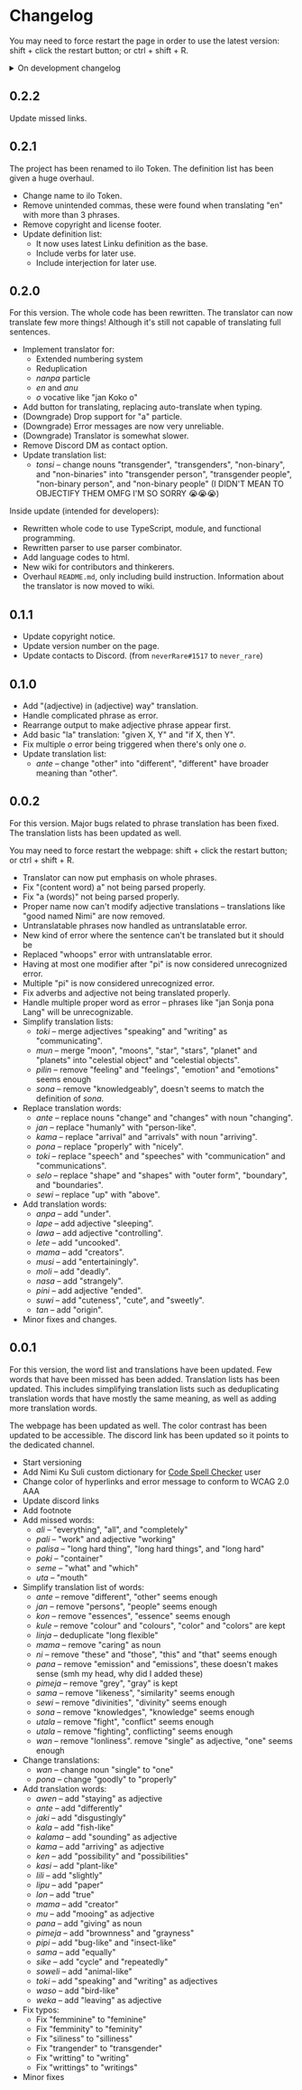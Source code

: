 # Changelog

You may need to force restart the page in order to use the latest version: shift + click the restart button; or ctrl + shift + R.

<details>
<summary>On development changelog</summary>

## 0.3.0 (On development)

The latest on-development version can be accessed by building the source code.

This is a huge update, now with configurable settings, UCSUR support, and expanded vocabulary!

- Implement settings dialog. [More info](https://github.com/neverRare/ilo-token/wiki/Settings-Help).
- Changes in error messages:
  - All possible errors will now be listed.
  - ilo Token can now use telo misikeke for error messages. You can turn this on from the settings dialog.
- Implement UCSUR support! It supports:
  - Cartouche with nasin sitelen kalama
  - Combined glyphs
  - Long glyphs
  - (Deprecated characters and combiners are not supported)
- The vocabulary has been expanded to _nimi ku suli_ plus _nimi su!_ (Some are still unimplemented)
- Multiline text will no longer be recognized.
- Add icons.

Inside update (intended for developers):

- Implement lexer and english AST.
- Overhaul dictionary.

</details>

## 0.2.2

Update missed links.

## 0.2.1

The project has been renamed to ilo Token. The definition list has been given a huge overhaul.

- Change name to ilo Token.
- Remove unintended commas, these were found when translating "en" with more than 3 phrases.
- Remove copyright and license footer.
- Update definition list:
  - It now uses latest Linku definition as the base.
  - Include verbs for later use.
  - Include interjection for later use.

## 0.2.0

For this version. The whole code has been rewritten. The translator can now translate few more things! Although it's still not capable of translating full sentences.

- Implement translator for:
  - Extended numbering system
  - Reduplication
  - _nanpa_ particle
  - _en_ and _anu_
  - _o_ vocative like "jan Koko o"
- Add button for translating, replacing auto-translate when typing.
- (Downgrade) Drop support for "a" particle.
- (Downgrade) Error messages are now very unreliable.
- (Downgrade) Translator is somewhat slower.
- Remove Discord DM as contact option.
- Update translation list:
  - _tonsi_ &ndash; change nouns "transgender", "transgenders", "non-binary", and "non-binaries" into "transgender person", "transgender people", "non-binary person", and "non-binary people" (I DIDN'T MEAN TO OBJECTIFY THEM OMFG I'M SO SORRY 😭😭😭)

Inside update (intended for developers):

- Rewritten whole code to use TypeScript, module, and functional programming.
- Rewritten parser to use parser combinator.
- Add language codes to html.
- New wiki for contributors and thinkerers.
- Overhaul `README.md`, only including build instruction. Information about the translator is now moved to wiki.

## 0.1.1

- Update copyright notice.
- Update version number on the page.
- Update contacts to Discord. (from `neverRare#1517` to `never_rare`)

## 0.1.0

- Add "(adjective) in (adjective) way" translation.
- Handle complicated phrase as error.
- Rearrange output to make adjective phrase appear first.
- Add basic "la" translation: "given X, Y" and "if X, then Y".
- Fix multiple _o_ error being triggered when there's only one _o_.
- Update translation list:
  - _ante_ &ndash; change "other" into "different", "different" have broader meaning than "other".

## 0.0.2

For this version. Major bugs related to phrase translation has been fixed. The translation lists has been updated as well.

You may need to force restart the webpage: shift + click the restart button; or ctrl + shift + R.

- Translator can now put emphasis on whole phrases.
- Fix "(content word) a" not being parsed properly.
- Fix "a (words)" not being parsed properly.
- Proper name now can't modify adjective translations &ndash; translations like "good named Nimi" are now removed.
- Untranslatable phrases now handled as untranslatable error.
- New kind of error where the sentence can't be translated but it should be
- Replaced "whoops" error with untranslatable error.
- Having at most one modifier after "pi" is now considered unrecognized error.
- Multiple "pi" is now considered unrecognized error.
- Fix adverbs and adjective not being translated properly.
- Handle multiple proper word as error &ndash; phrases like "jan Sonja pona Lang" will be unrecognizable.
- Simplify translation lists:
  - _toki_ &ndash; merge adjectives "speaking" and "writing" as "communicating".
  - _mun_ &ndash; merge "moon", "moons", "star", "stars", "planet" and "planets" into "celestial object" and "celestial objects".
  - _pilin_ &ndash; remove "feeling" and "feelings", "emotion" and "emotions" seems enough
  - _sona_ &ndash; remove "knowledgeably", doesn't seems to match the definition of _sona_.
- Replace translation words:
  - _ante_ &ndash; replace nouns "change" and "changes" with noun "changing".
  - _jan_ &ndash; replace "humanly" with "person-like".
  - _kama_ &ndash; replace "arrival" and "arrivals" with noun "arriving".
  - _pona_ &ndash; replace "properly" with "nicely".
  - _toki_ &ndash; replace "speech" and "speeches" with "communication" and "communications".
  - _selo_ &ndash; replace "shape" and "shapes" with "outer form", "boundary", and "boundaries".
  - _sewi_ &ndash; replace "up" with "above".
- Add translation words:
  - _anpa_ &ndash; add "under".
  - _lape_ &ndash; add adjective "sleeping".
  - _lawa_ &ndash; add adjective "controlling".
  - _lete_ &ndash; add "uncooked".
  - _mama_ &ndash; add "creators".
  - _musi_ &ndash; add "entertainingly".
  - _moli_ &ndash; add "deadly".
  - _nasa_ &ndash; add "strangely".
  - _pini_ &ndash; add adjective "ended".
  - _suwi_ &ndash; add "cuteness", "cute", and "sweetly".
  - _tan_ &ndash; add "origin".
- Minor fixes and changes.

## 0.0.1

For this version, the word list and translations have been updated. Few words that have been missed has been added. Translation lists has been updated. This includes simplifying translation lists such as deduplicating translation words that have mostly the same meaning, as well as adding more translation words.

The webpage has been updated as well. The color contrast has been updated to be accessible. The discord link has been updated so it points to the dedicated channel.

- Start versioning
- Add Nimi Ku Suli custom dictionary for [Code Spell Checker](https://marketplace.visualstudio.com/items?itemName=streetsidesoftware.code-spell-checker) user
- Change color of hyperlinks and error message to conform to WCAG 2.0 AAA
- Update discord links
- Add footnote
- Add missed words:
  - _ali_ &ndash; "everything", "all", and "completely"
  - _pali_ &ndash; "work" and adjective "working"
  - _palisa_ &ndash; "long hard thing", "long hard things", and "long hard"
  - _poki_ &ndash; "container"
  - _seme_ &ndash; "what" and "which"
  - _uta_ &ndash; "mouth"
- Simplify translation list of words:
  - _ante_ &ndash; remove "different", "other" seems enough
  - _jan_ &ndash; remove "persons", "people" seems enough
  - _kon_ &ndash; remove "essences", "essence" seems enough
  - _kule_ &ndash; remove "colour" and "colours", "color" and "colors" are kept
  - _linja_ &ndash; deduplicate "long flexible"
  - _mama_ &ndash; remove "caring" as noun
  - _ni_ &ndash; remove "these" and "those", "this" and "that" seems enough
  - _pana_ &ndash; remove "emission" and "emissions", these doesn't makes sense (smh my head, why did I added these)
  - _pimeja_ &ndash; remove "grey", "gray" is kept
  - _sama_ &ndash; remove "likeness", "similarity" seems enough
  - _sewi_ &ndash; remove "divinities", "divinity" seems enough
  - _sona_ &ndash; remove "knowledges", "knowledge" seems enough
  - _utala_ &ndash; remove "fight", "conflict" seems enough
  - _utala_ &ndash; remove "fighting", conflicting" seems enough
  - _wan_ &ndash; remove "lonliness". remove "single" as adjective, "one" seems enough
- Change translations:
  - _wan_ &ndash; change noun "single" to "one"
  - _pona_ &ndash; change "goodly" to "properly"
- Add translation words:
  - _awen_ &ndash; add "staying" as adjective
  - _ante_ &ndash; add "differently"
  - _jaki_ &ndash; add "disgustingly"
  - _kala_ &ndash; add "fish-like"
  - _kalama_ &ndash; add "sounding" as adjective
  - _kama_ &ndash; add "arriving" as adjective
  - _ken_ &ndash; add "possibility" and "possibilities"
  - _kasi_ &ndash; add "plant-like"
  - _lili_ &ndash; add "slightly"
  - _lipu_ &ndash; add "paper"
  - _lon_ &ndash; add "true"
  - _mama_ &ndash; add "creator"
  - _mu_ &ndash; add "mooing" as adjective
  - _pana_ &ndash; add "giving" as noun
  - _pimeja_ &ndash; add "brownness" and "grayness"
  - _pipi_ &ndash; add "bug-like" and "insect-like"
  - _sama_ &ndash; add "equally"
  - _sike_ &ndash; add "cycle" and "repeatedly"
  - _soweli_ &ndash; add "animal-like"
  - _toki_ &ndash; add "speaking" and "writing" as adjectives
  - _waso_ &ndash; add "bird-like"
  - _weka_ &ndash; add "leaving" as adjective
- Fix typos:
  - Fix "femminine" to "feminine"
  - Fix "femminity" to "feminity"
  - Fix "siliness" to "silliness"
  - Fix "trangender" to "transgender"
  - Fix "writting" to "writing"
  - Fix "writtings" to "writings"
- Minor fixes
